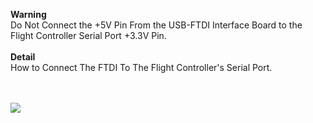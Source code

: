 **Warning**
<br>Do Not Connect the +5V Pin From the USB-FTDI Interface Board to the Flight Controller Serial Port +3.3V Pin.<br>
<br>
<b>Detail</b>
<br> How to Connect The FTDI To The Flight Controller's Serial Port.<br>
<br><br>


<img src='http://uavp-mods.googlecode.com/svn/branches/uavxarm32_graphics/ftdi.jpg' />